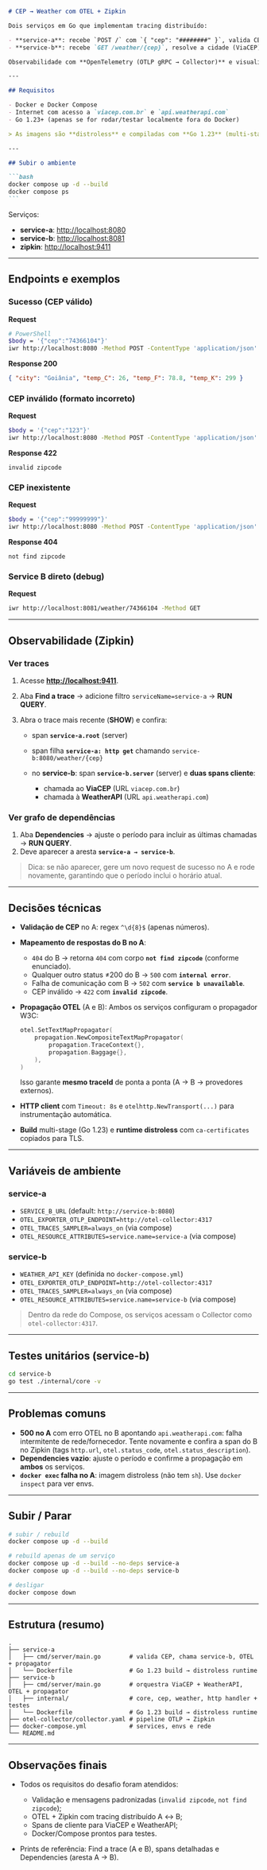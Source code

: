 ````markdown
# CEP → Weather com OTEL + Zipkin

Dois serviços em Go que implementam tracing distribuído:

- **service-a**: recebe `POST /` com `{ "cep": "########" }`, valida CEP e orquestra chamada ao **service-b**.
- **service-b**: recebe `GET /weather/{cep}`, resolve a cidade (ViaCEP) e consulta a temperatura (WeatherAPI), retornando C/F/K.

Observabilidade com **OpenTelemetry (OTLP gRPC → Collector)** e visualização no **Zipkin**.

---

## Requisitos

- Docker e Docker Compose
- Internet com acesso a `viacep.com.br` e `api.weatherapi.com`
- Go 1.23+ (apenas se for rodar/testar localmente fora do Docker)

> As imagens são **distroless** e compiladas com **Go 1.23** (multi-stage build).

---

## Subir o ambiente

```bash
docker compose up -d --build
docker compose ps
```
````

Serviços:

- **service-a**: [http://localhost:8080](http://localhost:8080)
- **service-b**: [http://localhost:8081](http://localhost:8081)
- **zipkin**: [http://localhost:9411](http://localhost:9411)

---

## Endpoints e exemplos

### Sucesso (CEP válido)

**Request**

```bash
# PowerShell
$body = '{"cep":"74366104"}'
iwr http://localhost:8080 -Method POST -ContentType 'application/json' -Body $body
```

**Response 200**

```json
{ "city": "Goiânia", "temp_C": 26, "temp_F": 78.8, "temp_K": 299 }
```

### CEP inválido (formato incorreto)

**Request**

```bash
$body = '{"cep":"123"}'
iwr http://localhost:8080 -Method POST -ContentType 'application/json' -Body $body -SkipHttpErrorCheck
```

**Response 422**

```
invalid zipcode
```

### CEP inexistente

**Request**

```bash
$body = '{"cep":"99999999"}'
iwr http://localhost:8080 -Method POST -ContentType 'application/json' -Body $body -SkipHttpErrorCheck
```

**Response 404**

```
not find zipcode
```

### Service B direto (debug)

**Request**

```bash
iwr http://localhost:8081/weather/74366104 -Method GET
```

---

## Observabilidade (Zipkin)

### Ver traces

1. Acesse **[http://localhost:9411](http://localhost:9411)**.
2. Aba **Find a trace** → adicione filtro `serviceName=service-a` → **RUN QUERY**.
3. Abra o trace mais recente (**SHOW**) e confira:

   - span **`service-a.root`** (server)
   - span filha **`service-a: http get`** chamando `service-b:8080/weather/{cep}`
   - no **service-b**: span **`service-b.server`** (server) e **duas spans cliente**:

     - chamada ao **ViaCEP** (URL `viacep.com.br`)
     - chamada à **WeatherAPI** (URL `api.weatherapi.com`)

### Ver grafo de dependências

1. Aba **Dependencies** → ajuste o período para incluir as últimas chamadas → **RUN QUERY**.
2. Deve aparecer a aresta **`service-a → service-b`**.

> Dica: se não aparecer, gere um novo request de sucesso no A e rode novamente, garantindo que o período inclui o horário atual.

---

## Decisões técnicas

- **Validação de CEP** no A: regex `^\d{8}$` (apenas números).

- **Mapeamento de respostas do B no A**:

  - `404` do B → retorna `404` com corpo **`not find zipcode`** (conforme enunciado).
  - Qualquer outro status ≠200 do B → `500` com **`internal error`**.
  - Falha de comunicação com B → `502` com **`service b unavailable`**.
  - CEP inválido → `422` com **`invalid zipcode`**.

- **Propagação OTEL** (A e B):
  Ambos os serviços configuram o propagador W3C:

  ```go
  otel.SetTextMapPropagator(
      propagation.NewCompositeTextMapPropagator(
          propagation.TraceContext{},
          propagation.Baggage{},
      ),
  )
  ```

  Isso garante **mesmo traceId** de ponta a ponta (A → B → provedores externos).

- **HTTP client** com `Timeout: 8s` e `otelhttp.NewTransport(...)` para instrumentação automática.

- **Build** multi-stage (Go 1.23) e **runtime distroless** com `ca-certificates` copiados para TLS.

---

## Variáveis de ambiente

### service-a

- `SERVICE_B_URL` (default: `http://service-b:8080`)
- `OTEL_EXPORTER_OTLP_ENDPOINT=http://otel-collector:4317`
- `OTEL_TRACES_SAMPLER=always_on` (via compose)
- `OTEL_RESOURCE_ATTRIBUTES=service.name=service-a` (via compose)

### service-b

- `WEATHER_API_KEY` (definida no `docker-compose.yml`)
- `OTEL_EXPORTER_OTLP_ENDPOINT=http://otel-collector:4317`
- `OTEL_TRACES_SAMPLER=always_on` (via compose)
- `OTEL_RESOURCE_ATTRIBUTES=service.name=service-b` (via compose)

> Dentro da rede do Compose, os serviços acessam o Collector como `otel-collector:4317`.

---

## Testes unitários (service-b)

```bash
cd service-b
go test ./internal/core -v
```

---

## Problemas comuns

- **500 no A** com erro OTEL no B apontando `api.weatherapi.com`: falha intermitente de rede/fornecedor. Tente novamente e confira a span do B no Zipkin (tags `http.url`, `otel.status_code`, `otel.status_description`).
- **Dependencies vazio**: ajuste o período e confirme a propagação em **ambos** os serviços.
- **`docker exec` falha no A**: imagem distroless (não tem `sh`). Use `docker inspect` para ver envs.

---

## Subir / Parar

```bash
# subir / rebuild
docker compose up -d --build

# rebuild apenas de um serviço
docker compose up -d --build --no-deps service-a
docker compose up -d --build --no-deps service-b

# desligar
docker compose down
```

---

## Estrutura (resumo)

```
.
├── service-a
│   ├── cmd/server/main.go        # valida CEP, chama service-b, OTEL + propagator
│   └── Dockerfile                # Go 1.23 build → distroless runtime
├── service-b
│   ├── cmd/server/main.go        # orquestra ViaCEP + WeatherAPI, OTEL + propagator
│   ├── internal/                 # core, cep, weather, http handler + testes
│   └── Dockerfile                # Go 1.23 build → distroless runtime
├── otel-collector/collector.yaml # pipeline OTLP → Zipkin
├── docker-compose.yml            # services, envs e rede
└── README.md
```

---

## Observações finais

- Todos os requisitos do desafio foram atendidos:

  - Validação e mensagens padronizadas (`invalid zipcode`, `not find zipcode`);
  - OTEL + Zipkin com tracing distribuído A ↔ B;
  - Spans de cliente para ViaCEP e WeatherAPI;
  - Docker/Compose prontos para testes.

- Prints de referência: Find a trace (A e B), spans detalhadas e Dependencies (aresta A → B).

```

```
